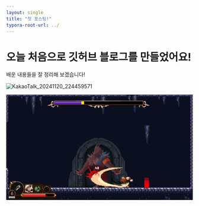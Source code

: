 ```yaml
---
layout: single
title: "첫 포스팅!"
typora-root-url: ../
---
```


# 오늘 처음으로 깃허브 블로그를 만들었어요!
배운 내용들을 잘 정리해 보겠습니다!



![KakaoTalk_20241120_224459571](C:\Projects\Programming99-GitHub-Blog\Programming99.github.io\images\2021-01-13-first\KakaoTalk_20241120_224459571.png)

![KakaoTalk_20241120_224459571](/images/2021-01-13-first/KakaoTalk_20241120_224459571-1733249039352-6.png)
